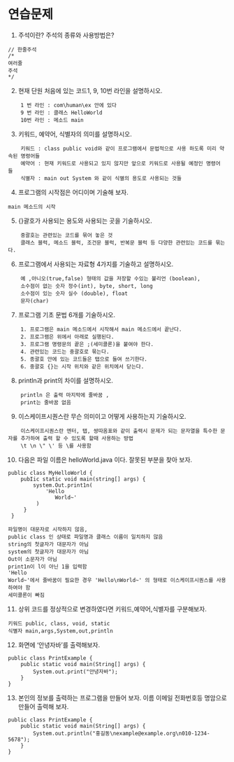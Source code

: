 # 연습문제
1. 주석이란? 주석의 종류와 사용방법은? 
```
// 한줄주석 
/*
여러줄
주석
*/
```
2. 현재 단원 처음에 있는 코드1, 9, 10번 라인을 설명하시오. 
```
    1 번 라인 : com\human\ex 안에 있다
    9 번 라인 : 클래스 HelloWorld
    10번 라인 : 메소드 main
```
3. 키워드, 예약어, 식별자의 의미를 설명하시오. 
```
    키워드 : class public void와 같이 프로그램에서 문법적으로 사용 하도록 미리 약속된 명령어들
    예약어 : 현재 키워드로 사용되고 있지 않지만 앞으로 키워드로 사용될 예정인 명령어 들
    식별자 : main out System 와 같이 식별의 용도로 사용되는 것들
```
4. 프로그램의 시작점은 어디이며 기술해 보자. 
```
main 메소드의 시작 
```
5. {}괄호가 사용되는 용도와 사용되는 곳을 기술하시오.
```
    중괄호는 관련있는 코드를 묶어 놓은 것
    클래스 블럭, 메소드 블럭, 조건문 블럭, 반복문 블럭 등 다양한 관련있는 코드를 묶는다.
```
6. 프로그램에서 사용되는 자료형 4가지를 기술하고 설명하시오.
```
    예 ,아니오(true,false) 형태의 값을 저장할 수있는 불리언 (boolean), 
    소수점이 없는 숫자 정수(int), byte, short, long
    소수점이 있는 숫자 실수 (double), float
    문자(char)
```
7. 프로그램 기초 문법 6개를 기술하시오. 
```
    1. 프로그램은 main 메소드에서 시작해서 main 메소드에서 끝난다. 
    2. 프로그램은 위에서 아래로 실행된다. 
    3. 프로그램 명령문의 끝은 ;(세미콜론)을 붙여야 한다. 
    4. 관련있는 코드는 중괄호로 묶는다. 
    5. 종괄호 안에 있는 코드들은 탭으로 들여 쓰기한다. 
    6. 중괄호 {}는 시작 위치와 같은 위치에서 닫는다. 
```
8. println과 print의 차이를 설명하시오. 
```
    println 은 출력 마지막에 줄바꿈 ,
    print는 줄바꿈 없음 
```
9. 이스케이프시퀀스란 무슨 의미이고 어떻게 사용하는지 기술하시오. 
```
    이스케이프시퀀스란 엔터, 탭, 쌍따옴표와 같이 출력시 문제가 되는 문자열을 특수한 문자를 추가하여 출력 할 수 있도록 할때 사용하는 방법
    \t \n \" \' 등 \를 사용함 
```
10. 다음은 파일 이름은 helloWorld.java 이다. 잘못된 부분을 찾아 보자. 
```
public class MyHelloWorld { 
    pubIic static void main(string[] args) { 
        system.Out.print1n( 
            'Hello 
               World~'
         )
     }
 }
```

```
파일명이 대문자로 시작하지 않음,
public class 인 상태로 파일명과 클래스 이름이 일치하지 않음
string의 첫글자가 대문자가 아님 
system의 첫글자가 대문자가 아님
Out이 소문자가 아님
print1n이 l이 아닌 1을 입력함
'Hello
World~'에서 줄바꿈이 필요한 경우 'Hello\nWorld~' 의 형태로 이스케이프시퀀스를 사용하여야 함
세미콜론이 빠짐
```
11. 상위 코드를 정상적으로 변경하였다면 키워드,예약어,식별자를 구분해보자. 
```
키워드 public, class, void, static
식별자 main,args,System,out,println
```
12. 화면에 ‘안녕자바’를 출력해보자. 

```
public class PrintExample {
    public static void main(String[] args) {
        System.out.print("안녕자바");
    }
}

```

13. 본인의 정보를 출력하는 프로그램을 만들어 보자. 이름 이메일 전화번호등 명암으로 만들어 출력해 보자. 

```
public class PrintExample {
    public static void main(String[] args) {
        System.out.println("홍길동\nexample@example.org\n010-1234-5678");
    }
}

```
